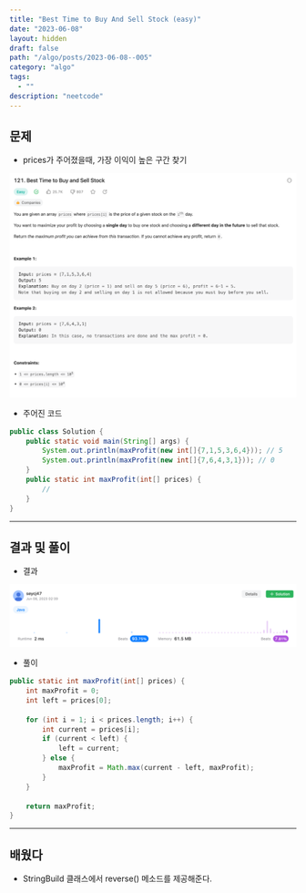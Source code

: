 ```yaml
---
title: "Best Time to Buy And Sell Stock (easy)"
date: "2023-06-08"
layout: hidden
draft: false
path: "/algo/posts/2023-06-08--005"
category: "algo"
tags:
  - ""
description: "neetcode"
---
```


## 문제
- prices가 주어졌을때, 가장 이익이 높은 구간 찾기

![](./005-01.png)

- 주어진 코드

```java
public class Solution {
    public static void main(String[] args) {
        System.out.println(maxProfit(new int[]{7,1,5,3,6,4})); // 5
        System.out.println(maxProfit(new int[]{7,6,4,3,1})); // 0
    }
    public static int maxProfit(int[] prices) {
        //
    }
}

```

---

## 결과 및 풀이
- 결과

![](./005-02.png)

- 풀이

```java
public static int maxProfit(int[] prices) {
    int maxProfit = 0;
    int left = prices[0];
    
    for (int i = 1; i < prices.length; i++) {
        int current = prices[i];
        if (current < left) {
            left = current;
        } else {
            maxProfit = Math.max(current - left, maxProfit);
        }
    }
    
    return maxProfit;
}
```

---

## 배웠다
- StringBuild 클래스에서 reverse() 메소드를 제공해준다.

